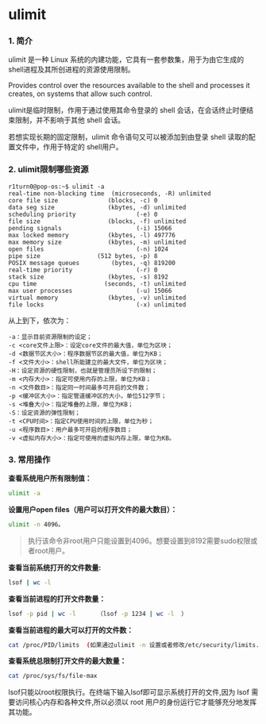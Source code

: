 # ulimit

### 1. 简介

ulimit 是一种 Linux 系统的内建功能，它具有一套参数集，用于为由它生成的 shell进程及其所创进程的资源使用限制。

Provides control over the resources available to the shell and processes it creates, on systems that allow such control.

ulimit是临时限制，作用于通过使用其命令登录的 shell 会话，在会话终止时便结束限制，并不影响于其他 shell 会话。

若想实现长期的固定限制，ulimit 命令语句又可以被添加到由登录 shell 读取的配置文件中，作用于特定的 shell用户。



### 2. ulimit限制哪些资源

```
r1turn0@pop-os:~$ ulimit -a
real-time non-blocking time  (microseconds, -R) unlimited
core file size              (blocks, -c) 0
data seg size               (kbytes, -d) unlimited
scheduling priority                 (-e) 0
file size                   (blocks, -f) unlimited
pending signals                     (-i) 15066
max locked memory           (kbytes, -l) 497776
max memory size             (kbytes, -m) unlimited
open files                          (-n) 1024
pipe size                (512 bytes, -p) 8
POSIX message queues         (bytes, -q) 819200
real-time priority                  (-r) 0
stack size                  (kbytes, -s) 8192
cpu time                   (seconds, -t) unlimited
max user processes                  (-u) 15066
virtual memory              (kbytes, -v) unlimited
file locks                          (-x) unlimited
```

从上到下，依次为：

```
-a：显示目前资源限制的设定；
-c <core文件上限>：设定core文件的最大值，单位为区块；
-d <数据节区大小>：程序数据节区的最大值，单位为KB；
-f <文件大小>：shell所能建立的最大文件，单位为区块；
-H：设定资源的硬性限制，也就是管理员所设下的限制；
-m <内存大小>：指定可使用内存的上限，单位为KB；
-n <文件数目>：指定同一时间最多可开启的文件数；
-p <缓冲区大小>：指定管道缓冲区的大小，单位512字节；
-s <堆叠大小>：指定堆叠的上限，单位为KB；
-S：设定资源的弹性限制；
-t <CPU时间>：指定CPU使用时间的上限，单位为秒；
-u <程序数目>：用户最多可开启的程序数目；
-v <虚拟内存大小>：指定可使用的虚拟内存上限，单位为KB。
```



### 3. 常用操作

**查看系统用户所有限制值：**

```bash
ulimit -a
```

**设置用户open files（用户可以打开文件的最大数目）：**

```bash
ulimit -n 4096。
```

> 执行该命令非root用户只能设置到4096。想要设置到8192需要sudo权限或者root用户。

**查看当前系统打开的文件数量:**

```bash
lsof | wc -l
```

**查看当前进程的打开文件数量：**

```bash
lsof -p pid | wc -l      （lsof -p 1234 | wc -l  ）
```

**查看当前进程的最大可以打开的文件数：**

```bash
cat /proc/PID/limits  (如果通过ulimit -n 设置或者修改/etc/security/limits.conf，看看进程是否生效)  
```

**查看系统总限制打开文件的最大数量：**

```bash
cat /proc/sys/fs/file-max
```

lsof只能以root权限执行。在终端下输入lsof即可显示系统打开的文件,因为 lsof 需要访问核心内存和各种文件,所以必须以 root 用户的身份运行它才能够充分地发挥其功能。

